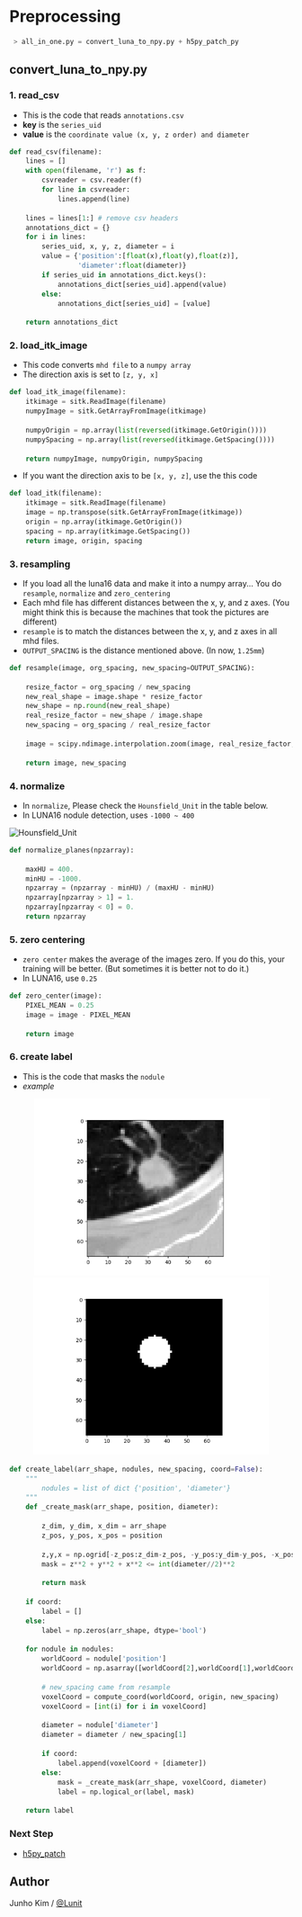 # Preprocessing
```python
 > all_in_one.py = convert_luna_to_npy.py + h5py_patch_py
```

## convert_luna_to_npy.py
### 1. read_csv
* This is the code that reads `annotations.csv`
* **key** is the `series_uid`
* **value** is the `coordinate value (x, y, z order) and diameter`
```python
def read_csv(filename):
    lines = []
    with open(filename, 'r') as f:
        csvreader = csv.reader(f)
        for line in csvreader:
            lines.append(line)

    lines = lines[1:] # remove csv headers
    annotations_dict = {}
    for i in lines:
        series_uid, x, y, z, diameter = i
        value = {'position':[float(x),float(y),float(z)],
                 'diameter':float(diameter)}
        if series_uid in annotations_dict.keys():
            annotations_dict[series_uid].append(value)
        else:
            annotations_dict[series_uid] = [value]

    return annotations_dict
```

### 2. load_itk_image
* This code converts `mhd file` to a `numpy array`
* The direction axis is set to `[z, y, x]`
```python
def load_itk_image(filename):
    itkimage = sitk.ReadImage(filename)
    numpyImage = sitk.GetArrayFromImage(itkimage)

    numpyOrigin = np.array(list(reversed(itkimage.GetOrigin())))
    numpySpacing = np.array(list(reversed(itkimage.GetSpacing())))

    return numpyImage, numpyOrigin, numpySpacing    
```

* If you want the direction axis to be `[x, y, z]`, use the this code
```python
def load_itk(filename):
    itkimage = sitk.ReadImage(filename)
    image = np.transpose(sitk.GetArrayFromImage(itkimage))
    origin = np.array(itkimage.GetOrigin())
    spacing = np.array(itkimage.GetSpacing())
    return image, origin, spacing
```

### 3. resampling
* If you load all the luna16 data and make it into a numpy array... You do `resample`, `normalize` and `zero_centering`
* Each mhd file has different distances between the x, y, and z axes. (You might think this is because the machines that took the pictures are different)
* `resample` is to match the distances between the x, y, and z axes in all mhd files. 
* `OUTPUT_SPACING` is the distance mentioned above. (In now, `1.25mm`)
```python
def resample(image, org_spacing, new_spacing=OUTPUT_SPACING):

    resize_factor = org_spacing / new_spacing
    new_real_shape = image.shape * resize_factor
    new_shape = np.round(new_real_shape)
    real_resize_factor = new_shape / image.shape
    new_spacing = org_spacing / real_resize_factor

    image = scipy.ndimage.interpolation.zoom(image, real_resize_factor, mode='nearest')

    return image, new_spacing
```

### 4. normalize
* In `normalize`, Please check the `Hounsfield_Unit` in the table below.
* In LUNA16 nodule detection, uses `-1000 ~ 400`

![Hounsfield_Unit](http://i.imgur.com/4rlyReh.png)

```python
def normalize_planes(npzarray):

    maxHU = 400.
    minHU = -1000.
    npzarray = (npzarray - minHU) / (maxHU - minHU)
    npzarray[npzarray > 1] = 1.
    npzarray[npzarray < 0] = 0.
    return npzarray
```

### 5. zero centering
* `zero center` makes the average of the images zero. If you do this, your training will be better. (But sometimes it is better not to do it.)
* In LUNA16, use `0.25`
```python
def zero_center(image):
    PIXEL_MEAN = 0.25
    image = image - PIXEL_MEAN

    return image
```

### 6. create label
* This is the code that masks the `nodule`
* *example*
<div align="center">
   <img src="/assests/nodule.png" width="420">
  <img src="/assests/nodule_label.png"  width="420">
</div>

```python
def create_label(arr_shape, nodules, new_spacing, coord=False):
    """
        nodules = list of dict {'position', 'diameter'}
    """
    def _create_mask(arr_shape, position, diameter):

        z_dim, y_dim, x_dim = arr_shape
        z_pos, y_pos, x_pos = position

        z,y,x = np.ogrid[-z_pos:z_dim-z_pos, -y_pos:y_dim-y_pos, -x_pos:x_dim-x_pos]
        mask = z**2 + y**2 + x**2 <= int(diameter//2)**2

        return mask

    if coord:
        label = []
    else:
        label = np.zeros(arr_shape, dtype='bool')

    for nodule in nodules:
        worldCoord = nodule['position']
        worldCoord = np.asarray([worldCoord[2],worldCoord[1],worldCoord[0]])

        # new_spacing came from resample
        voxelCoord = compute_coord(worldCoord, origin, new_spacing)
        voxelCoord = [int(i) for i in voxelCoord]

        diameter = nodule['diameter']
        diameter = diameter / new_spacing[1]

        if coord:
            label.append(voxelCoord + [diameter])
        else:
            mask = _create_mask(arr_shape, voxelCoord, diameter)
            label = np.logical_or(label, mask)

    return label
```

### Next Step
* [h5py_patch](https://github.com/taki0112/CASED-Tensorflow/blob/master/preprocessing/README/h5py_patch_README.md)

## Author
Junho Kim / [@Lunit](http://lunit.io/)
